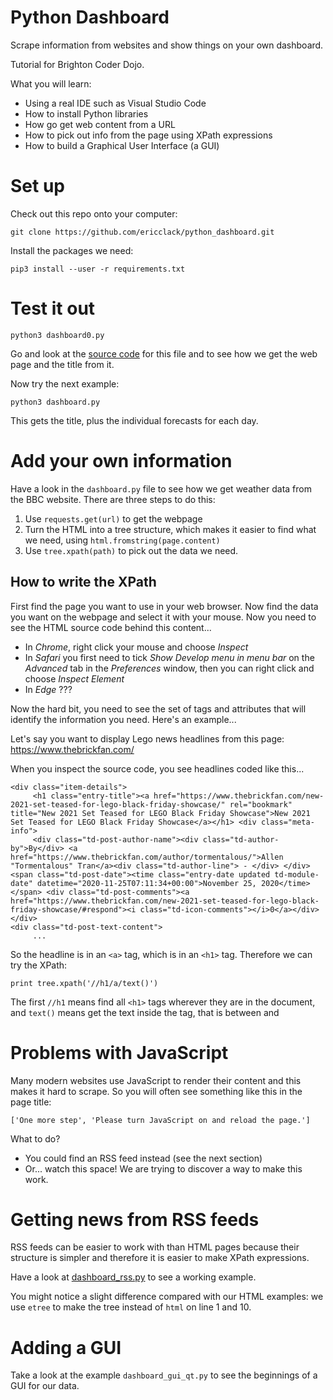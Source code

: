 # Python Dashboard

Scrape information from websites and show things on your own dashboard.

Tutorial for Brighton Coder Dojo.

What you will learn: 
- Using a real IDE such as Visual Studio Code
- How to install Python libraries
- How go get web content from a URL
- How to pick out info from the page using XPath expressions
- How to build a Graphical User Interface (a GUI)

# Set up

Check out this repo onto your computer:

```
git clone https://github.com/ericclack/python_dashboard.git
```

Install the packages we need:

```
pip3 install --user -r requirements.txt
```

# Test it out

```
python3 dashboard0.py
```

Go and look at the [source code](https://github.com/ericclack/python_dashboard/blob/master/dashboard0.py) for this file and to see how we get the
web page and the title from it.

Now try the next example:

```
python3 dashboard.py
```

This gets the title, plus the individual forecasts for each day. 

# Add your own information

Have a look in the `dashboard.py` file to see how we get weather data
from the BBC website. There are three steps to do this:

1. Use `requests.get(url)` to get the webpage
2. Turn the HTML into a tree structure, which makes it easier to find what we need, using `html.fromstring(page.content)`
3. Use `tree.xpath(path)` to pick out the data we need.

## How to write the XPath

First find the page you want to use in your web browser. Now find the
data you want on the webpage and select it with your mouse. Now you need
to see the HTML source code behind this content...

* In *Chrome*, right click your mouse and choose *Inspect*
* In *Safari* you first need to tick *Show Develop menu in menu bar* on the *Advanced* tab in the *Preferences* window, then you can right click and choose *Inspect Element*
* In *Edge* ???

Now the hard bit, you need to see the set of tags and attributes that will identify the information you need. Here's an example...

Let's say you want to display Lego news headlines from this page: https://www.thebrickfan.com/

When you inspect the source code, you see headlines coded like this...

```
<div class="item-details">
     <h1 class="entry-title"><a href="https://www.thebrickfan.com/new-2021-set-teased-for-lego-black-friday-showcase/" rel="bookmark" title="New 2021 Set Teased for LEGO Black Friday Showcase">New 2021 Set Teased for LEGO Black Friday Showcase</a></h1> <div class="meta-info">
     <div class="td-post-author-name"><div class="td-author-by">By</div> <a href="https://www.thebrickfan.com/author/tormentalous/">Allen "Tormentalous" Tran</a><div class="td-author-line"> - </div> </div> <span class="td-post-date"><time class="entry-date updated td-module-date" datetime="2020-11-25T07:11:34+00:00">November 25, 2020</time></span> <div class="td-post-comments"><a href="https://www.thebrickfan.com/new-2021-set-teased-for-lego-black-friday-showcase/#respond"><i class="td-icon-comments"></i>0</a></div> </div>
<div class="td-post-text-content">
     ...
```

So the headline is in an `<a>` tag, which is in an `<h1>` tag. Therefore we can try the XPath:

```
print tree.xpath('//h1/a/text()')
```

The first `//h1` means find all `<h1>` tags wherever they are in the document, and `text()` means get the text inside the tag, that is between <a> and </a>

# Problems with JavaScript

Many modern websites use JavaScript to render their content and this makes it hard to scrape. So you will often see something like this in the page title:

```
['One more step', 'Please turn JavaScript on and reload the page.']
```

What to do?
- You could find an RSS feed instead (see the next section)
- Or... watch this space! We are trying to discover a way to make this work. 

# Getting news from RSS feeds

RSS feeds can be easier to work with than HTML pages because their structure is simpler and therefore it is easier to make XPath expressions.

Have a look at [dashboard_rss.py](https://github.com/ericclack/python_dashboard/blob/master/dashboard_rss.py) to see a working example.

You might notice a slight difference compared with our HTML examples: we use `etree` to make the tree instead of `html` on line 1 and 10.

# Adding a GUI

Take a look at the example `dashboard_gui_qt.py` to see the beginnings of a GUI for our data. 
